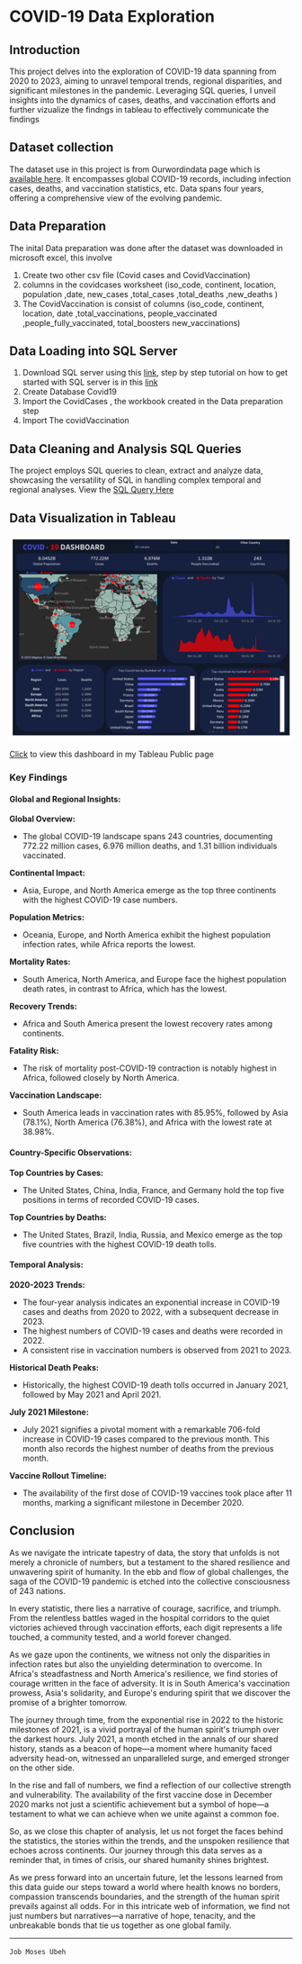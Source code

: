 # COVID-19 Data Exploration

## Introduction
This project delves into the exploration of COVID-19 data spanning from 2020 to 2023, aiming to unravel temporal trends, regional disparities, and significant milestones in the pandemic. Leveraging SQL queries, I unveil insights into the dynamics of cases, deaths, and vaccination efforts and further vizualize the findngs in tableau to effectively communicate the findings

## Dataset collection
The dataset use in this project is from Ourwordindata page which is  [available here](https://ourworldindata.org/coronavirus). It encompasses global COVID-19 records, including infection cases, deaths, and vaccination statistics, etc. Data spans four years, offering a comprehensive view of the evolving pandemic.

## Data Preparation
The inital Data preparation was done after the dataset was downloaded in microsoft excel, this involve
1. Create two other csv file (Covid cases and CovidVaccination)
2. columns in the covidcases worksheet  (iso_code,	continent,	location,	population	,date,	new_cases	,total_cases	    ,total_deaths	,new_deaths ) 
3. The CovidVaccination is consist of columns (iso_code,	continent,	location,	date	,total_vaccinations,	people_vaccinated	,people_fully_vaccinated,	total_boosters	new_vaccinations)

## Data Loading into SQL Server
1. Download SQL server using this [link](https://www.microsoft.com/en-us/sql-server/sql-server-downloads), step by step tutorial on how to get started with SQL server is in this [link](https://www.sqlservertutorial.net/install-sql-server/)
2. Create Database Covid19
3. Import the CovidCases , the workbook created in the Data preparation step
4. Import The covidVaccination



## Data Cleaning and Analysis SQL Queries
The project employs SQL queries to clean, extract and analyze data, showcasing the versatility of SQL in handling complex temporal and regional analyses.
View the [SQL Query Here](https://github.com/job-moses/COVID-19-Data-Exploration-SQL/blob/main/COVID%20Portfolio%20Project%20-%20Data%20Exploration.sql)

## Data Visualization in Tableau

![](COVID19DASHBOARD.png)

[Click](https://public.tableau.com/app/profile/job.moses/viz/Covid19Dashboard_17024391109300/COVID19DASHBOARD) to view  this dashboard in my Tableau Public page


### Key Findings

#### Global and Regional Insights:

**Global Overview:**
- The global COVID-19 landscape spans 243 countries, documenting 772.22 million cases, 6.976 million deaths, and 1.31 billion individuals vaccinated.

**Continental Impact:**
- Asia, Europe, and North America emerge as the top three continents with the highest COVID-19 case numbers.

**Population Metrics:**
- Oceania, Europe, and North America exhibit the highest population infection rates, while Africa reports the lowest.

**Mortality Rates:**
- South America, North America, and Europe face the highest population death rates, in contrast to Africa, which has the lowest.

**Recovery Trends:**
- Africa and South America present the lowest recovery rates among continents.

**Fatality Risk:**
- The risk of mortality post-COVID-19 contraction is notably highest in Africa, followed closely by North America.

**Vaccination Landscape:**
- South America leads in vaccination rates with 85.95%, followed by Asia (78.1%), North America (76.38%), and Africa with the lowest rate at 38.98%.

#### Country-Specific Observations:

**Top Countries by Cases:**
- The United States, China, India, France, and Germany hold the top five positions in terms of recorded COVID-19 cases.

**Top Countries by Deaths:**
- The United States, Brazil, India, Russia, and Mexico emerge as the top five countries with the highest COVID-19 death tolls.

#### Temporal Analysis:

**2020-2023 Trends:**
- The four-year analysis indicates an exponential increase in COVID-19 cases and deaths from 2020 to 2022, with a subsequent decrease in 2023.
- The highest numbers of COVID-19 cases and deaths were recorded in 2022.
- A consistent rise in vaccination numbers is observed from 2021 to 2023.

**Historical Death Peaks:**
- Historically, the highest COVID-19 death tolls occurred in January 2021, followed by May 2021 and April 2021.

**July 2021 Milestone:**
- July 2021 signifies a pivotal moment with a remarkable 706-fold increase in COVID-19 cases compared to the previous month. This month also records the highest number of deaths from the previous month.

**Vaccine Rollout Timeline:**
- The availability of the first dose of COVID-19 vaccines took place after 11 months, marking a significant milestone in December 2020.


## Conclusion

As we navigate the intricate tapestry of data, the story that unfolds is not merely a chronicle of numbers, but a testament to the shared resilience and unwavering spirit of humanity. In the ebb and flow of global challenges, the saga of the COVID-19 pandemic is etched into the collective consciousness of 243 nations.

In every statistic, there lies a narrative of courage, sacrifice, and triumph. From the relentless battles waged in the hospital corridors to the quiet victories achieved through vaccination efforts, each digit represents a life touched, a community tested, and a world forever changed.

As we gaze upon the continents, we witness not only the disparities in infection rates but also the unyielding determination to overcome. In Africa's steadfastness and North America's resilience, we find stories of courage written in the face of adversity. It is in South America's vaccination prowess, Asia's solidarity, and Europe's enduring spirit that we discover the promise of a brighter tomorrow.

The journey through time, from the exponential rise in 2022 to the historic milestones of 2021, is a vivid portrayal of the human spirit's triumph over the darkest hours. July 2021, a month etched in the annals of our shared history, stands as a beacon of hope—a moment where humanity faced adversity head-on, witnessed an unparalleled surge, and emerged stronger on the other side.

In the rise and fall of numbers, we find a reflection of our collective strength and vulnerability. The availability of the first vaccine dose in December 2020 marks not just a scientific achievement but a symbol of hope—a testament to what we can achieve when we unite against a common foe.

So, as we close this chapter of analysis, let us not forget the faces behind the statistics, the stories within the trends, and the unspoken resilience that echoes across continents. Our journey through this data serves as a reminder that, in times of crisis, our shared humanity shines brightest.

As we press forward into an uncertain future, let the lessons learned from this data guide our steps toward a world where health knows no borders, compassion transcends boundaries, and the strength of the human spirit prevails against all odds. For in this intricate web of information, we find not just numbers but narratives—a narrative of hope, tenacity, and the unbreakable bonds that tie us together as one global family.

----------------------------------------------------------------------------------------------------------------------------------------
`Job Moses Ubeh`
